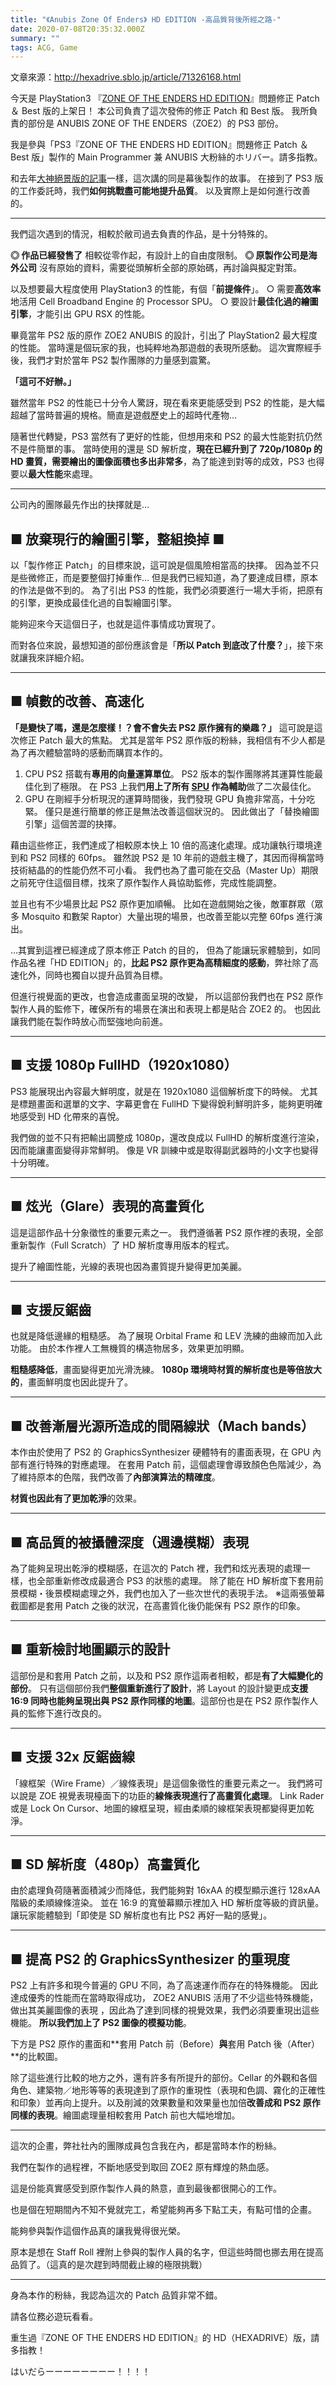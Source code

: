 ```yaml
---
title: "《Anubis Zone Of Enders》 HD EDITION -高品質背後所經之路-"
date: 2020-07-08T20:35:32.000Z
summary: ""
tags: ACG, Game
---
```


文章來源：http://hexadrive.sblo.jp/article/71326168.html

今天是 PlayStation3 『[ZONE OF THE ENDERS HD EDITION](http://www.konami.jp/zoe_hd/)』問題修正 Patch ＆ Best 版的上架日！
本公司負責了這次發佈的修正 Patch 和 Best 版。
我所負責的部份是 ANUBIS ZONE OF THE ENDERS（ZOE2）的 PS3 部份。

我是參與「PS3『ZONE OF THE ENDERS HD EDITION』問題修正 Patch ＆ Best 版」製作的 Main Programmer 兼 ANUBIS 大粉絲的ホリバー。請多指教。

和去年[大神絕景版的記事](http://hexadrive.sblo.jp/article/59698038.html)一樣，這次講的同是幕後製作的故事。
在接到了 PS3 版的工作委託時，我們**如何挑戰盡可能地提升品質**。
以及實際上是如何進行改善的。

---

我們這次遇到的情況，相較於敝司過去負責的作品，是十分特殊的。

**◎ 作品已經發售了**
相較從零作起，有設計上的自由度限制。
**◎ 原製作公司是海外公司**
沒有原始的資料，需要從頭解析全部的原始碼，再討論與擬定對策。

以及想要最大程度使用 PlayStation3 的性能，有個「**前提條件**」。
○ 需要**高效率**地活用 Cell Broadband Engine 的 Processor SPU。
○ 要設計**最佳化過的繪圖引擎**，才能引出 GPU RSX 的性能。

畢竟當年 PS2 版的原作 ZOE2 ANUBIS 的設計，引出了 PlayStation2 最大程度的性能。
當時還是個玩家的我，也純粹地為那遊戲的表現所感動。
這次實際經手後，我們才對於當年 PS2 製作團隊的力量感到震驚。

**「這可不好辦。」**

雖然當年 PS2 的性能已十分令人驚訝，現在看來更能感受到 PS2 的性能，是大幅超越了當時普遍的規格。簡直是遊戲歷史上的超時代產物…

隨著世代轉變，PS3 當然有了更好的性能，但想用來和 PS2 的最大性能對抗仍然不是件簡單的事。
當時使用的還是 SD 解析度，**現在已經升到了 720p/1080p 的 HD 畫質，需要繪出的圖像面積也多出非常多**，為了能達到對等的成效，PS3 也得要以**最大性能**來處理。

---

公司內的團隊最先作出的抉擇就是…

## ■ 放棄現行的繪圖引擎，整組換掉 ■

以「製作修正 Patch」的目標來說，這可說是個風險相當高的抉擇。
因為並不只是些微修正，而是要整個打掉重作…
但是我們已經知道，為了要達成目標，原本的作法是做不到的。
為了引出 PS3 的性能，我們必須要進行一場大手術，把原有的引擎，更換成最佳化過的自製繪圖引擎。

能夠迎來今天這個日子，也就是這件事情成功實現了。

而對各位來說，最想知道的部份應該會是「**所以 Patch 到底改了什麼？**」，接下來就讓我來詳細介紹。

---

## ■ 幀數的改善、高速化

**「是變快了嗎，還是怎麼樣！？會不會失去 PS2 原作擁有的樂趣？」**
這可說是這次修正 Patch 最大的焦點。
尤其是當年 PS2 原作版的粉絲，我相信有不少人都是為了再次體驗當時的感動而購買本作的。

1. CPU
   PS2 搭載有**專用的向量運算單位**。
   PS2 版本的製作團隊將其運算性能最佳化到了極限。
   在 PS3 上我們**用上了所有 [SPU](<http://www.psdevwiki.com/ps3/Synergistic_Processing_Unit_(SPU)>) 作為輔助**做了二次最佳化。
2. GPU
   在剛經手分析現況的運算時間後，我們發現 GPU 負擔非常高，十分吃緊。
   僅只是進行簡單的修正是無法改善這個狀況的。
   因此做出了「替換繪圖引擎」這個苦澀的抉擇。

藉由這些修正，我們達成了相較原本快上 10 倍的高速化處理。成功讓執行環境達到和 PS2 同樣的 60fps。
雖然說 PS2 是 10 年前的遊戲主機了，其因而得稱當時技術結晶的的性能仍然不可小看。
我們也為了盡可能在交品（Master Up）期限之前死守住這個目標，找來了原作製作人員協助監修，完成性能調整。

並且也有不少場景比起 PS2 原作更加順暢。
比如在遊戲開始之後，敵軍群眾（眾多 Mosquito 和數架 Raptor）大量出現的場景，也改善至能以完整 60fps 進行演出。

…其實到這裡已經達成了原本修正 Patch 的目的，
但為了能讓玩家體驗到，如同作品名裡「HD EDITION」的，**比起 PS2 原作更為高精細度的感動**，弊社除了高速化外，同時也獨自以提升品質為目標。

但進行視覺面的更改，也會造成畫面呈現的改變，
所以這部份我們也在 PS2 原作製作人員的監修下，確保所有的場景在演出和表現上都是貼合 ZOE2 的。
也因此讓我們能在製作時放心而堅強地向前進。

---

## ■ 支援 1080p FullHD（1920x1080）

PS3 能展現出內容最大鮮明度，就是在 1920x1080 這個解析度下的時候。
尤其是標題畫面和選單的文字、字幕更會在 FullHD 下變得銳利鮮明許多，能夠更明確地感受到 HD 化帶來的喜悅。

我們做的並不只有把輸出調整成 1080p，還改良成以 FullHD 的解析度進行渲染，因而能讓畫面變得非常鮮明。
像是 VR 訓練中或是取得副武器時的小文字也變得十分明確。

---

## ■ 炫光（Glare）表現的高畫質化

這是這部作品十分象徵性的重要元素之一。
我們遵循著 PS2 原作裡的表現，全部重新製作（Full Scratch）了 HD 解析度專用版本的程式。

提升了繪圖性能，光線的表現也因為畫質提升變得更加美麗。

---

## ■ 支援反鋸齒

也就是降低邊緣的粗糙感。
為了展現 Orbital Frame 和 LEV 洗練的曲線而加入此功能。
由於本作裡人工無機質的構造物居多，效果更加明顯。

**粗糙感降低**，畫面變得更加光滑洗練。
**1080p 環境時材質的解析度也是等倍放大的**，畫面鮮明度也因此提升了。

---

## ■ 改善漸層光源所造成的間隔線狀（Mach bands）

本作由於使用了 PS2 的 GraphicsSynthesizer 硬體特有的畫面表現，在 GPU 內部有進行特殊的對應處理。
在套用 Patch 前，這個處理會導致顏色色階減少，為了維持原本的色階，我們改善了**內部演算法的精確度**。

**材質也因此有了更加乾淨**的效果。

---

## ■ 高品質的被攝體深度（週邊模糊）表現

為了能夠呈現出乾淨的模糊感，在這次的 Patch 裡，我們和炫光表現的處理一樣，也全部重新修改成最適合 PS3 的狀態的處理。
除了能在 HD 解析度下套用前景模糊・後景模糊處理之外，我們也加入了一些次世代的表現手法。
※這兩張螢幕截圖都是套用 Patch 之後的狀況，在高畫質化後仍能保有 PS2 原作的印象。

---

## ■ 重新檢討地圖顯示的設計

這部份是和套用 Patch 之前，以及和 PS2 原作這兩者相較，都是**有了大幅變化的部份**。
只有這個部份我們**整個重新進行了設計**，將 Layout 的設計變更成**支援 16:9 同時也能夠呈現出與 PS2 原作同樣的地圖**。這部份也是在 PS2 原作製作人員的監修下進行改良的。

---

## ■ 支援 32x 反鋸齒線

「線框架（Wire Frame）／線條表現」是這個象徵性的重要元素之一。
我們將可以說是 ZOE 視覺表現檯面下的功臣的**線條表現進行了高畫質化處理**。
Link Rader 或是 Lock On Cursor、地圖的線框呈現，經由柔順的線框架表現都變得更加乾淨。

---

## ■ SD 解析度（480p）高畫質化

由於處理負荷隨著面積減少而降低，我們能夠對 16xAA 的模型顯示進行 128xAA 階級的柔順線條渲染。
並在 16:9 的寬螢幕顯示裡加入 HD 解析度等級的資訊量。讓玩家能體驗到「即使是 SD 解析度也有比 PS2 再好一點的感覺」。

---

## ■ 提高 PS2 的 GraphicsSynthesizer 的重現度

PS2 上有許多和現今普遍的 GPU 不同，為了高速運作而存在的特殊機能。
因此達成優秀的性能而在當時取得成功，
ZOE2 ANUBIS 活用了不少這些特殊機能，做出其美麗圖像的表現 ，因此為了達到同樣的視覺效果，我們必須要重現出這些機能。
**所以我們加上了 PS2 圖像的模擬功能**。

下方是 PS2 原作的畫面和**套用 Patch 前（Before）**與**套用 Patch 後（After）**的比較圖。

除了這些進行比較的地方之外，還有許多有所提升的部份。Cellar 的外觀和各個角色、建築物／地形等等的表現達到了原作的重現性（表現和色調、霧化的正確性和印象）並再向上提升。以及削減的效果數量和效果量也加倍**改善成和 PS2 原作同樣的表現**。繪圖處理量相較套用 Patch 前也大幅地增加。

---

這次的企畫，弊社社內的團隊成員包含我在內，都是當時本作的粉絲。

我們在製作的過程裡，不斷地感受到取回 ZOE2 原有輝煌的熱血感。

這是份能真實感受到原作製作人員的熱意，直到最後都很開心的工作。

也是個在短期間內不知不覺就完工，希望能夠再多下點工夫，有點可惜的企畫。

能夠參與製作這個作品真的讓我覺得很光榮。

原本是想在 Staff Roll 裡附上參與的製作人員的名字，但這些時間也挪去用在提高品質了。（這真的是次趕到時間截止線的極限挑戰）

---

身為本作的粉絲，我認為這次的 Patch 品質非常不錯。

請各位務必遊玩看看。

重生過『ZONE OF THE ENDERS HD EDITION』的 HD（HEXADRIVE）版，請多指教！

はいだらーーーーーーーー！！！！
